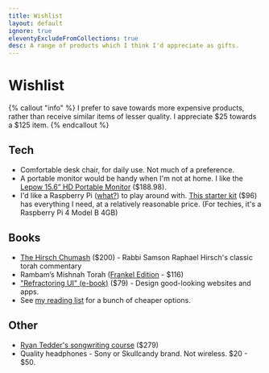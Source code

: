 ```yaml
---
title: Wishlist
layout: default
ignore: true
eleventyExcludeFromCollections: true
desc: A range of products which I think I'd appreciate as gifts.
---
```


# Wishlist

{% callout "info" %}
I prefer to save towards more expensive products, rather than receive similar items of lesser quality. I appreciate $25 towards a $125 item.
{% endcallout %}

## Tech

* Comfortable desk chair, for daily use. Not much of a preference.
* A portable monitor would be handy when I'm not at home. I like the [Lepow 15.6” HD Portable Monitor](https://www.amazon.com/dp/B07V1SQ966) ($188.98).
* I'd like a Raspberry Pi ([what?](https://www.raspberrypi.org/help/what-%20is-a-raspberry-pi/)) to play around with. [This starter kit](https://www.amazon.com/Raspberry-Pi-4B-Essentials-Beginners/dp/B08KQBBX1W/) ($96) has everything I need, at a relatively reasonable price. (For techies, it's a Raspberry Pi 4 Model B 4GB)

## Books

* [The Hirsch Chumash](https://www.feldheim.com/the-hirsch-chumash-complete-set.html) ($200) - Rabbi Samson Raphael Hirsch's classic torah commentary
* Rambam’s Mishnah Torah ([Frankel Edition](https://shabsifrankel.com/collections/custom-collection/products/yad-shabsi-condensed-edition) - $116)
* ["Refractoring UI" (e-book)](https://refactoringui.com/book) ($79) - Design good-looking websites and apps.
* See [my reading list](/reading#future) for a bunch of cheaper options.

## Other

* [Ryan Tedder's songwriting course](https://monthly.com/ryan-tedder-songwriting?friend=moshe-siegel) ($279)
* Quality headphones - Sony or Skullcandy brand. Not wireless. $20 - $50.
